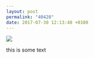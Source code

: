 ```yaml
---
layout: post
permalink: "40428"
date: 2017-07-30 12:13:48 +0100
---
```

![](https://scontent.cdninstagram.com/t51.2885-15/sh0.08/e35/20398836_497528477253423_7214573724656205824_n.jpg)
  
this is some text
